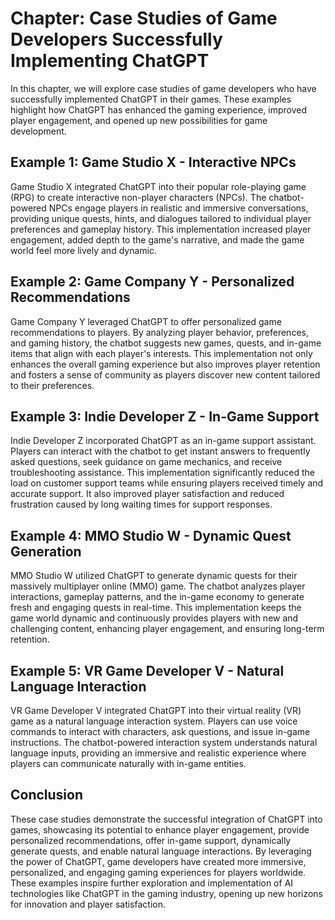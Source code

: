 Chapter: Case Studies of Game Developers Successfully Implementing ChatGPT
==========================================================================

In this chapter, we will explore case studies of game developers who have successfully implemented ChatGPT in their games. These examples highlight how ChatGPT has enhanced the gaming experience, improved player engagement, and opened up new possibilities for game development.

Example 1: Game Studio X - Interactive NPCs
-------------------------------------------

Game Studio X integrated ChatGPT into their popular role-playing game (RPG) to create interactive non-player characters (NPCs). The chatbot-powered NPCs engage players in realistic and immersive conversations, providing unique quests, hints, and dialogues tailored to individual player preferences and gameplay history. This implementation increased player engagement, added depth to the game's narrative, and made the game world feel more lively and dynamic.

Example 2: Game Company Y - Personalized Recommendations
--------------------------------------------------------

Game Company Y leveraged ChatGPT to offer personalized game recommendations to players. By analyzing player behavior, preferences, and gaming history, the chatbot suggests new games, quests, and in-game items that align with each player's interests. This implementation not only enhances the overall gaming experience but also improves player retention and fosters a sense of community as players discover new content tailored to their preferences.

Example 3: Indie Developer Z - In-Game Support
----------------------------------------------

Indie Developer Z incorporated ChatGPT as an in-game support assistant. Players can interact with the chatbot to get instant answers to frequently asked questions, seek guidance on game mechanics, and receive troubleshooting assistance. This implementation significantly reduced the load on customer support teams while ensuring players received timely and accurate support. It also improved player satisfaction and reduced frustration caused by long waiting times for support responses.

Example 4: MMO Studio W - Dynamic Quest Generation
--------------------------------------------------

MMO Studio W utilized ChatGPT to generate dynamic quests for their massively multiplayer online (MMO) game. The chatbot analyzes player interactions, gameplay patterns, and the in-game economy to generate fresh and engaging quests in real-time. This implementation keeps the game world dynamic and continuously provides players with new and challenging content, enhancing player engagement, and ensuring long-term retention.

Example 5: VR Game Developer V - Natural Language Interaction
-------------------------------------------------------------

VR Game Developer V integrated ChatGPT into their virtual reality (VR) game as a natural language interaction system. Players can use voice commands to interact with characters, ask questions, and issue in-game instructions. The chatbot-powered interaction system understands natural language inputs, providing an immersive and realistic experience where players can communicate naturally with in-game entities.

Conclusion
----------

These case studies demonstrate the successful integration of ChatGPT into games, showcasing its potential to enhance player engagement, provide personalized recommendations, offer in-game support, dynamically generate quests, and enable natural language interactions. By leveraging the power of ChatGPT, game developers have created more immersive, personalized, and engaging gaming experiences for players worldwide. These examples inspire further exploration and implementation of AI technologies like ChatGPT in the gaming industry, opening up new horizons for innovation and player satisfaction.
